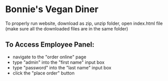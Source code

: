 # Bonnie's Vegan Diner

To properly run website, download as zip, unzip folder, open index.html file 
(make sure all the downloaded files are in the same folder)

## To Access Employee Panel:
- navigate to the "order online" page
- type "admin" into the "first name" input box
- type "password" into the "last name" input box
- click the "place order" button
